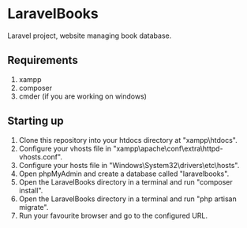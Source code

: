 # LaravelBooks
Laravel project, website managing book database.

## Requirements
1) xampp
2) composer
3) cmder (if you are working on windows)

## Starting up
1) Clone this repository into your htdocs directory at "xampp\htdocs".
2) Configure your vhosts file in "xampp\apache\conf\extra\httpd-vhosts.conf".
3) Configure your hosts file in "Windows\System32\drivers\etc\hosts".
4) Open phpMyAdmin and create a database called "laravelbooks".
5) Open the LaravelBooks directory in a terminal and run "composer install".
6) Open the LaravelBooks directory in a terminal and run "php artisan migrate".
7) Run your favourite browser and go to the configured URL.
